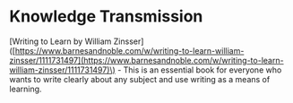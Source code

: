 # Knowledge Transmission

\[Writing to Learn by William Zinsser\]\([https://www.barnesandnoble.com/w/writing-to-learn-william-zinsser/1111731497](https://www.barnesandnoble.com/w/writing-to-learn-william-zinsser/1111731497)\) - This is an essential book for everyone who wants to write clearly about any subject and use writing as a means of learning.

